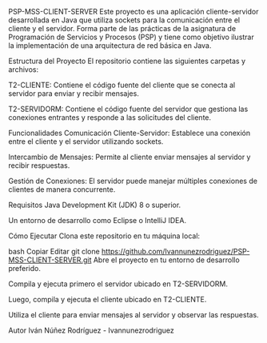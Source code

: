 PSP-MSS-CLIENT-SERVER
Este proyecto es una aplicación cliente-servidor desarrollada en Java que utiliza sockets para la comunicación entre el cliente y el servidor. Forma parte de las prácticas de la asignatura de Programación de Servicios y Procesos (PSP) y tiene como objetivo ilustrar la implementación de una arquitectura de red básica en Java.

Estructura del Proyecto
El repositorio contiene las siguientes carpetas y archivos:

T2-CLIENTE: Contiene el código fuente del cliente que se conecta al servidor para enviar y recibir mensajes.

T2-SERVIDORM: Contiene el código fuente del servidor que gestiona las conexiones entrantes y responde a las solicitudes del cliente.

Funcionalidades
Comunicación Cliente-Servidor: Establece una conexión entre el cliente y el servidor utilizando sockets.

Intercambio de Mensajes: Permite al cliente enviar mensajes al servidor y recibir respuestas.

Gestión de Conexiones: El servidor puede manejar múltiples conexiones de clientes de manera concurrente.

Requisitos
Java Development Kit (JDK) 8 o superior.

Un entorno de desarrollo como Eclipse o IntelliJ IDEA.

Cómo Ejecutar
Clona este repositorio en tu máquina local:

bash
Copiar
Editar
git clone https://github.com/Ivannunezrodriguez/PSP-MSS-CLIENT-SERVER.git
Abre el proyecto en tu entorno de desarrollo preferido.

Compila y ejecuta primero el servidor ubicado en T2-SERVIDORM.

Luego, compila y ejecuta el cliente ubicado en T2-CLIENTE.

Utiliza el cliente para enviar mensajes al servidor y observar las respuestas.

Autor
Iván Núñez Rodríguez - Ivannunezrodriguez
